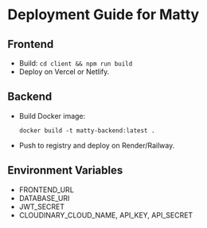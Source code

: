 
# Deployment Guide for Matty

## Frontend
- Build: `cd client && npm run build`
- Deploy on Vercel or Netlify.

## Backend
- Build Docker image:
  ```
  docker build -t matty-backend:latest .
  ```
- Push to registry and deploy on Render/Railway.

## Environment Variables
- FRONTEND_URL
- DATABASE_URI
- JWT_SECRET
- CLOUDINARY_CLOUD_NAME, API_KEY, API_SECRET
